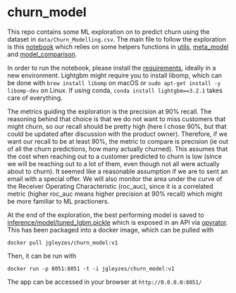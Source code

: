 # churn_model


This repo contains some ML exploration on to predict churn using the dataset in `data/Churn_Modelling.csv`. The main file to follow the exploration is this [notebook](notebooks/model_exploration.ipynb)
which relies on some helpers functions in [utils](utils.py), [meta_model](meta_model.py) and [model_comparison](model_comparison.py).

In order to run the notebook, please install the [requirements](requirements.txt), ideally in a new environment. Lightgbm might require you to install libomp, which can be done
with `brew install libomp` on macOS or `sudo apt-get install -y libomp-dev` on Linux. If using conda, `conda install lightgbm==3.2.1` takes care of everything.

The metrics guiding the exploration is the precision at 90% recall. The reasoning behind that choice is that we do not want to miss customers that might churn, so our recall should be pretty high (here I chose 90%, but that could be updated after discussion with the product owner). Therefore, if we want our recall to be at least 90%, the metric to compare is precision (ie out of all the churn predictions, how many actually churned). 
This assumes that the cost when reaching out to a customer predicted to churn is low (since we will be reaching out to a lot of them, even though not all were actually about to churn). It seemed like a reasonable assumption if we are to sent an email with a special offer. 
We will also monitor the area under the curve of the Receiver Operating Characteristic (roc_auc), since it is a correlated metric (higher roc_auc means higher precision at 90% recall) which might be more familiar to ML practioners.

At the end of the exploration, the best performing model is saved to [inference/model/tuned_lgbm.pickle](inference/model/tuned_lgbm.pickle) which is exposed in an API via [opyrator](https://github.com/ml-tooling/opyrator).
This has been packaged into a docker image, which can be pulled with

`docker pull jgleyzes/churn_model:v1`

Then, it can be run with 

`docker run -p 8051:8051 -t -i jgleyzes/churn_model:v1`

The app can be accessed in your browser at `http://0.0.0.0:8051/`
